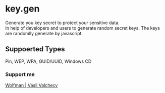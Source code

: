 # key.gen
Generate you key secret to protect your sensitive data.
<br/>
In help of developers and users to generate random secret keys. The keys are randomlly generate by javascript.
<br/>
## Suppoerted Types
Pin, WEP, WPA, GUID/UUID, Windows CD
<br/>
### Support me
[Wolfman | Vasil Valchecv](http://vastril4o.github.io/)